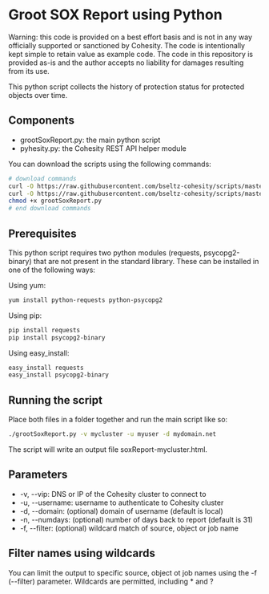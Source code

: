 # Groot SOX Report using Python

Warning: this code is provided on a best effort basis and is not in any way officially supported or sanctioned by Cohesity. The code is intentionally kept simple to retain value as example code. The code in this repository is provided as-is and the author accepts no liability for damages resulting from its use.

This python script collects the history of protection status for protected objects over time.

## Components

* grootSoxReport.py: the main python script
* pyhesity.py: the Cohesity REST API helper module

You can download the scripts using the following commands:

```bash
# download commands
curl -O https://raw.githubusercontent.com/bseltz-cohesity/scripts/master/groot/grootSoxReport/grootSoxReport.py
curl -O https://raw.githubusercontent.com/bseltz-cohesity/scripts/master/python/pyhesity.py
chmod +x grootSoxReport.py
# end download commands
```

## Prerequisites

This python script requires two python modules (requests, psycopg2-binary) that are not present in the standard library. These can be installed in one of the following ways:

Using yum:

```bash
yum install python-requests python-psycopg2
```

Using pip:

```bash
pip install requests
pip install psycopg2-binary
```

Using easy_install:

```bash
easy_install requests
easy_install psycopg2-binary
```

## Running the script

Place both files in a folder together and run the main script like so:

```bash
./grootSoxReport.py -v mycluster -u myuser -d mydomain.net
```

The script will write an output file soxReport-mycluster.html.

## Parameters

* -v, --vip: DNS or IP of the Cohesity cluster to connect to
* -u, --username: username to authenticate to Cohesity cluster
* -d, --domain: (optional) domain of username (default is local)
* -n, --numdays: (optional) number of days back to report (default is 31)
* -f, --filter: (optional) wildcard match of source, object or job name

## Filter names using wildcards

You can limit the output to specific source, object ot job names using the -f (--filter) parameter. Wildcards are permitted, including * and ?
